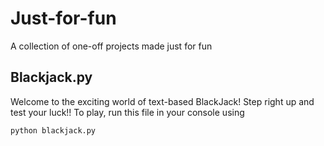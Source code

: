 # Just-for-fun
A collection of one-off projects made just for fun

## Blackjack.py
Welcome to the exciting world of text-based BlackJack!
Step right up and test your luck!!
To play, run this file in your console using 
```python
python blackjack.py
```
